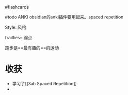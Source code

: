 #flashcards

#todo ANKI obsidian的anki插件要用起来。spaced repetition

Style::风格
<!--SR:!2022-12-29,4,270-->

frailties:::弱点
<!--SR:!2022-12-26,1,230!2022-12-28,3,250-->

跑步是==最有趣的==的运动 <!--SR:!2023-01-09,15,290-->

# 收获
- 学习了[[3ab Spaced Repetition]]
- 
